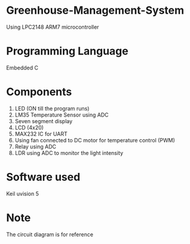 # Greenhouse-Management-System
Using LPC2148 ARM7 microcontroller
# Programming Language
Embedded C

# Components
1. LED (ON till the program runs)
2. LM35 Temperature Sensor using ADC
3. Seven segment display
4. LCD (4x20)
5. MAX232 IC for UART
6. Using fan connected to DC motor for temperature control (PWM)
7. Relay using ADC
8. LDR using ADC to monitor the light intensity

# Software used
Keil uvision 5

# Note
The circuit diagram is for reference

